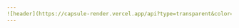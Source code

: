 ```yaml
---
![header](https://capsule-render.vercel.app/api?type=transparent&color=auto&height=200&section=header&text=SetUp%20Eggs&fontAlignY=50&fontSize=70&fontColor=396992&animation=twinkling&desc=GHWooo&descAlignY=75&descAlign=70&descSize=30&descColor=eec949)
---
```


